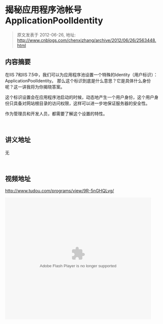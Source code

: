 # 揭秘应用程序池帐号ApplicationPoolIdentity 
> 原文发表于 2012-06-26, 地址: http://www.cnblogs.com/chenxizhang/archive/2012/06/26/2563448.html 


<h2>内容摘要</h2> <p>在IIS 7和IIS 7.5中，我们可以为应用程序池设置一个特殊的Identity（用户标识）：ApplicationPoolIdentity。 那么这个标识到底是什么意思？它是具体什么身份呢？这一讲我将为你揭晓答案。</p> <p>这个标识设置会在应用程序池启动的时候，动态地产生一个用户身份，这个用户身份只具备对网站根目录的访问权限，这样可以进一步地保证服务器的安全性。</p> <p>作为管理员和开发人员，都需要了解这个设置的特性。</p> <p>&nbsp;</p> <h2>讲义地址</h2> <p>无</p> <p>&nbsp;</p> <h2>视频地址</h2> <p><a href="http://www.tudou.com/programs/view/9R-5nGHQLvg/">http://www.tudou.com/programs/view/9R-5nGHQLvg/</a></p> <p><embed src="http://www.tudou.com/v/9R-5nGHQLvg/&amp;rpid=101037296&amp;resourceId=101037296_05_05_99&amp;bid=05/v.swf" type="application/x-shockwave-flash" allowscriptaccess="always" allowfullscreen="true" wmode="opaque" width="480" height="400"></embed></p>